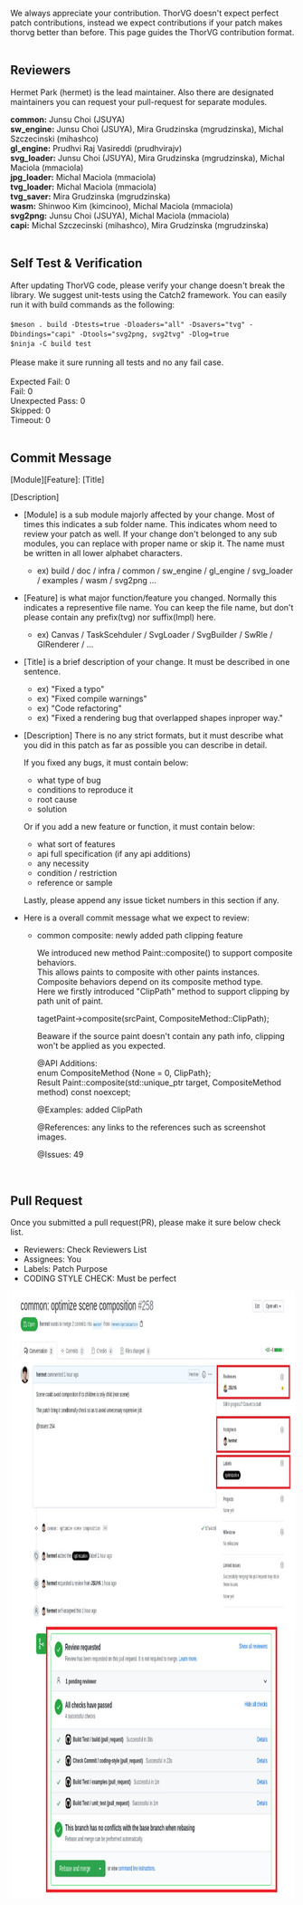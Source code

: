 We always appreciate your contribution. ThorVG doesn't expect perfect patch contributions, instead we expect contributions if your patch makes thorvg better than before. This page guides the ThorVG contribution format.<br />
<br />
## Reviewers
Hermet Park (hermet) is the lead maintainer. Also there are designated maintainers you can request your pull-request for separate modules.

<b>common:</b> Junsu Choi (JSUYA) <br />
<b>sw_engine:</b> Junsu Choi (JSUYA), Mira Grudzinska (mgrudzinska), Michal Szczecinski (mihashco) <br />
<b>gl_engine:</b> Prudhvi Raj Vasireddi (prudhvirajv) <br />
<b>svg_loader:</b> Junsu Choi (JSUYA), Mira Grudzinska (mgrudzinska), Michal Maciola (mmaciola) <br />
<b>jpg_loader:</b> Michal Maciola (mmaciola) <br />
<b>tvg_loader:</b> Michal Maciola (mmaciola) <br />
<b>tvg_saver:</b> Mira Grudzinska (mgrudzinska) <br />
<b>wasm:</b> Shinwoo Kim (kimcinoo), Michal Maciola (mmaciola) <br />
<b>svg2png:</b> Junsu Choi (JSUYA), Michal Maciola (mmaciola) <br />
<b>capi:</b> Michal Szczecinski (mihashco), Mira Grudzinska (mgrudzinska) <br />
<br />

## Self Test & Verification
After updating ThorVG code, please verify your change doesn't break the library. We suggest unit-tests using the Catch2 framework. You can easily run it with build commands as the following: <br />
<br/>
`
$meson . build -Dtests=true -Dloaders="all" -Dsavers="tvg" -Dbindings="capi" -Dtools="svg2png, svg2tvg" -Dlog=true
`
<br />
`
$ninja -C build test
`
<br/>
<br/>
Please make it sure running all tests and no any fail case.<br/>
<br/>
Expected Fail:      0<br/>
Fail:               0<br/>
Unexpected Pass:    0<br/>
Skipped:            0<br/>
Timeout:            0<br/>
<br/>
## Commit Message
[Module][Feature]: [Title]

[Description]

- [Module] is a sub module majorly affected by your change. Most of times this indicates a sub folder name.
This indicates whom need to review your patch as well.
If your change don't belonged to any sub modules, you can replace with proper name or skip it.
The name must be written in all lower alphabet characters.
  - ex) build / doc / infra / common / sw_engine / gl_engine / svg_loader / examples / wasm / svg2png  ...

- [Feature] is what major function/feature you changed. Normally this indicates a representive file name. 
You can keep the file name, but don't please contain any prefix(tvg) nor suffix(Impl) here.
  - ex) Canvas / TaskScehduler / SvgLoader / SvgBuilder / SwRle / GlRenderer / ...

- [Title] is a brief description of your change. It must be described in one sentence.
  - ex) "Fixed a typo"
  - ex) "Fixed compile warnings"
  - ex) "Code refactoring"
  - ex) "Fixed a rendering bug that overlapped shapes inproper way."
  
- [Description] There is no any strict formats, but it must describe what you did in this patch as far as possible you can describe in detail.

  If you fixed any bugs, it must contain below:
  - what type of bug  
  - conditions to reproduce it
  - root cause
  - solution 
  
  Or if you add a new feature or function, it must contain below:
  - what sort of features
  - api full specification (if any api additions)
  - any necessity
  - condition / restriction  
  - reference or sample
  
  Lastly, please append any issue ticket numbers in this section if any.
  
  
- Here is a overall commit message what we expect to review:
  
  - common composite: newly added path clipping feature

    We introduced new method Paint::composite() to support composite behaviors. </br>
    This allows paints to composite with other paints instances. </br>
    Composite behaviors depend on its composite method type. </br>
    Here we firstly introduced "ClipPath" method to support clipping by path unit of paint.</br>    
    
    tagetPaint->composite(srcPaint, CompositeMethod::ClipPath);</br>
    
    Beaware if the source paint doesn't contain any path info, clipping won't be applied as you expected.
    
    @API Additions:</br>
    enum CompositeMethod {None = 0, ClipPath}; </br>
    Result Paint::composite(std::unique_ptr<Paint> target, CompositeMethod method) const noexcept;</br>

    @Examples: added ClipPath</br>
    
    @References: any links to the references such as screenshot images.

    @Issues: 49
<br />

## Pull Request
  
Once you submitted a pull request(PR), please make it sure below check list.
-  Reviewers: Check Reviewers List
-  Assignees: You
-  Labels: Patch Purpose
-  CODING STYLE CHECK: Must be perfect
<p align="center"><img width="1000" height="1072" src="https://github.com/Samsung/thorvg/blob/master/res/contribution.png"></p>
